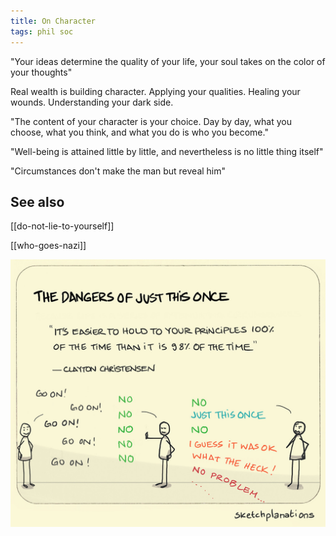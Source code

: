 ```yaml
---
title: On Character
tags: phil soc
---
```


"Your ideas determine the quality of your life, your soul takes on the color of your thoughts"  

Real wealth is building character. Applying your qualities. Healing your wounds. Understanding your dark side.

"The content of your character is your choice. Day by day, what you choose, what you think, and what you do is who you become."  

"Well-being is attained little by little, and nevertheless is no little thing itself"

"Circumstances don't make the man but reveal him"  

## See also 

[[do-not-lie-to-yourself]]

[[who-goes-nazi]]

![](/static/img/principles-all-the-time.jpeg)
